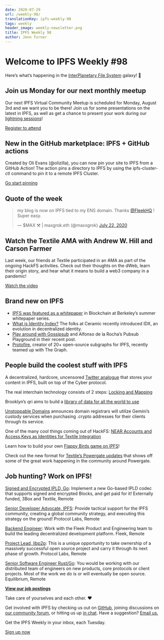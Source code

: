 ```yaml
---
date: 2020-07-29
url: /weekly-98/
translationKey: ipfs-weekly-98
tags: weekly
header_image: weekly-newsletter.png
title: IPFS Weekly 98
author: Jenn Turner
---
```


# Welcome to IPFS Weekly #98

Here’s what’s happening in the [InterPlanetary File System](https://ipfs.io/) galaxy! 🚀

## Join us Monday for our next monthly meetup
Our next IPFS Virtual Community Meetup is scheduled for Monday, August 3rd and we want you to be there! Join us for some presentations on the latest in IPFS, as well as get a chance to present your work during our [lightning sessions](https://docs.google.com/document/d/1img1dzYQXAvB2D2Z-7UIHwKAxvODxZNsFj9tSjZdqCA/edit)!

[Register to attend](https://www.crowdcast.io/e/ipfs-community-meetup-august-2020/register)

## New in the GitHub marketplace: IPFS + GitHub actions
Created by Oli Evans (@olizilla), you can now pin your site to IPFS from a GitHub Action! The action pins a directory to IPFS by using the ipfs-cluster-ctl command to pin it to a remote IPFS Cluster.

[Go start pinning](https://github.com/ipfs-shipyard/ipfs-github-action)

## Quote of the week
<blockquote class="twitter-tweet"><p lang="en" dir="ltr">my blog is now on IPFS tied to my ENS domain. Thanks <a href="https://twitter.com/FleekHQ?ref_src=twsrc%5Etfw">@FleekHQ</a> ! Super easy.</p>&mdash; $MAX ⚒️ | maxgrok.eth (@maxxgrok) <a href="https://twitter.com/maxxgrok/status/1286044432081588225?ref_src=twsrc%5Etfw">July 22, 2020</a></blockquote> 

## Watch the Textile AMA with Andrew W. Hill and Carson Farmer 
Last week, our friends at Textile participated in an AMA as part of the ongoing HackFS activities. Check out their thoughts on the dWeb, learn their origin story, and hear what it means to build a web3 company in a pandemic!

[Watch the video](https://www.youtube.com/watch?v=FqUqGVO63fI&feature=youtu.be)

## Brand new on IPFS
* [IPFS was featured as a whitepaper](https://www.youtube.com/watch?v=fA8p3Vqb89A&feature=youtu.be) in Blockchain at Berkeley’s summer whitepaper series.
* [What is Identity Index?](https://medium.com/@msena/what-is-identity-index-d3594b59633e) The folks at Ceramic recently introduced IDX, an evolution in decentralized identity.
* [Play around with Gossipsub](https://adlrocha.substack.com/p/adlrocha-playing-with-gossipsub) and Alfonso de la Rocha’s Pubsub Playground in their recent post.
* [Protofire](https://medium.com/protofire-blog/protofire-provides-implementation-services-in-the-graph-partnership-7e07591031d7), creator of 20+ open-source subgraphs for IPFS, recently teamed up with The Graph.


## People build the coolest stuff with IPFS
A decentralized, hardcore, uncensored [Twitter analogue](https://cyber.page/ipfs/QmdfKnMkQUDgBa5rK7UiJG4xULRAKttUsEcDJkq5trotjm) that stores your content in IPFS, built on top of the Cyber protocol.

The real interchain technology consists of 2 steps: [Locking and Mapping](https://medium.com/@chainx_org/the-real-inter-chain-technology-consists-of-two-steps-locking-and-mapping-3ea96058886f)

Brooklyn’s qri aims to build a [library of data for all the world to use](https://www.downtownbrooklyn.com/news/2020/brooklyns-qri-aims-to-build-a-library-of-data-for-all-the-world-to-use)

[Unstoppable Domains](https://www.coindesk.com/winklevoss-owned-gemini-now-provides-custody-for-crypto-blockchain-domains) announces domain registrars will utilize Gemini’s custody services when purchasing .crypto addresses for their clients through its service.

One of the many cool things coming out of HackFS: [NEAR Accounts and Access Keys as Identities for Textile Integration](https://vitalpoint.ai/near-textile-integration/)

Learn how to build your own [Flappy Birds game on IPFS](https://www.youtube.com/watch?v=gxHcW84izz0&feature=youtu.be)! 

Check out the new format for [Textile’s Powergate updates](https://blog.textile.io/filecoin-powergate-progress-update-for-july-21/) that shows off some of the great work happening in the community around Powergate.


## Job hunting? Work on IPFS!

[Signed and Encrypted IPLD, Go](https://www.notion.so/Signed-and-Encrypted-data-in-IPFS-e1593e90b56e44c38e165109999782ce): Implement a new Go-based IPLD codec that supports signed and encrypted Blocks, and get paid for it! Externally funded, 3Box and Textile, Remote

[Senior Developer Advocate, IPFS](https://jobs.lever.co/protocol/71c4a9b9-af90-4ce9-9dba-8b72507997bf): Provide tactical support for the IPFS community, creating a global community strategy, and executing this strategy on the ground! Protocol Labs, Remote

[Backend Engineer](https://cryptojobslist.com/jobs/backend-engineer-at-fleek-remote): Work with the Fleek Product and Engineering team to build the leading decentralized development platform. Fleek, Remote

[Project Lead, libp2p](https://jobs.lever.co/protocol/27ff3891-6e13-4aa8-b43a-734715e85a26): This is a unique opportunity to take ownership of a massively successful open source project and carry it through its next phase of growth. Protocol Labs, Remote

[Senior Software Engineer Rust/Go](https://www.notion.so/Hiring-Senior-Software-Engineer-Rust-Go-e6c94ccc261f426c80a483c7fc642412): You would be working with our distributed team of engineers on new products, core protocols or client projects. Most of the work we do is or will eventually be open source. Equilibrium, Remote

**[View our job postings](https://jobs.lever.co/protocol)**

Take care of yourselves and each other. ❤️

Get involved with IPFS by checking us out on [GitHub](https://github.com/ipfs), joining discussions on [our community forum](https://discuss.ipfs.io/), or hitting us up [in chat](https://riot.im/app/#/room/#ipfs:matrix.org). Have a suggestion? [Email us.](mailto:newsletter@ipfs.io)

Get the IPFS Weekly in your inbox, each Tuesday.
<p><a href="https://ipfs.us4.list-manage.com/subscribe?u=25473244c7d18b897f5a1ff6b&amp;id=cad54b2230" class="button button-primary">Sign up now</a></p>
